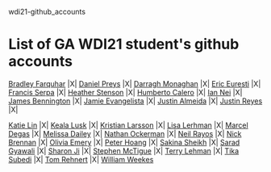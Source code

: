 wdi21-github_accounts
# List of GA WDI21 student's github accounts

[Bradley Farquhar](https://github.com/farquhar86)	|X|
[Daniel Preys](https://github.com/danielpreys)	|X|
[Darragh Monaghan](https://github.com/darraghmonaghan)	|X|
[Eric Euresti](https://github.com/eeuresti)	|X|
[Francis Serpa](https://github.com/FCSerpa)	|X|
[Heather Stenson](https://github.com/HeyStenson)	|X|
[Humberto Calero](https://github.com/altairn5)	|X|
[Ian Nei](https://github.com/inei)	|X|
[James Bennington](https://github.com/jkbennington)	|X|
[Jamie Evangelista](https://github.com/jevangelista)	|X|
[Justin Almeida](https://github.com/jhalmeida)	|X|
[Justin Reyes](https://github.com/JstnRegi)	|X|

[Katie Lin](https://github.com/katiejenn)	|X|
[Keala Lusk](https://github.com/kealalusk)	|X|
[Kristian Larsson](https://github.com/larskris)	|X|
[Lisa Lerhman](https://github.com/LisaLoop)	|X|
[Marcel Degas](https://github.com/MarcelDegas)	|X|
[Melissa Dailey](https://github.com/melitini)	|X|
[Nathan Ockerman](https://github.com/Nathan-O)	|X|
[Neil Rayos](https://github.com/Kneelhere)	|X|
[Nick Brennan](https://github.com/Nick-Brennan)	|X|
[Olivia Emery](https://github.com/liv123)	|X|
[Peter Hoang](https://github.com/Gnaoh)	|X|
[Sakina Sheikh](https://github.com/sakinasheikh)	|X|
[Sarad Gyawali](https://github.com/saradgyawali)	|X|
[Sharon Ji](https://github.com/SJ-2015)	|X|
[Stephen McTigue](https://github.com/smctigue)	|X|
[Terry Lehman](https://github.com/tlehman65)	|X|
[Tika Subedi](https://github.com/trsubedi)	|X|
[Tom Rehnert](https://github.com/trehnert23)	|X|
[William Weekes](https://github.com/willywet)	
